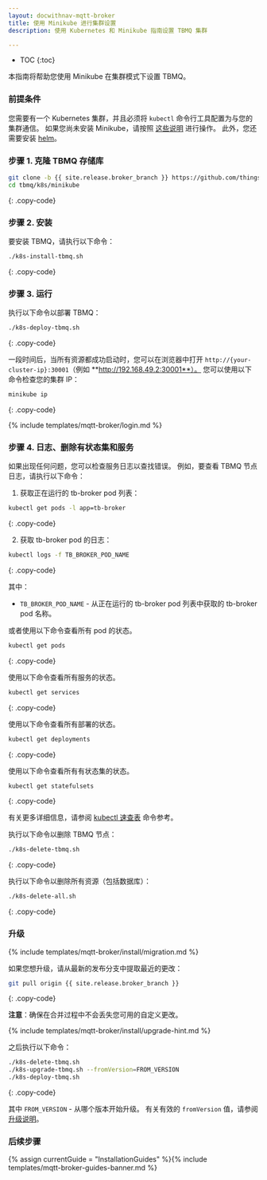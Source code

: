 ```yaml
---
layout: docwithnav-mqtt-broker
title: 使用 Minikube 进行集群设置
description: 使用 Kubernetes 和 Minikube 指南设置 TBMQ 集群

---
```


* TOC
{:toc}

本指南将帮助您使用 Minikube 在集群模式下设置 TBMQ。

### 前提条件

您需要有一个 Kubernetes 集群，并且必须将 `kubectl` 命令行工具配置为与您的集群通信。
如果您尚未安装 Minikube，请按照 [这些说明](https://kubernetes.io/docs/setup/learning-environment/minikube/) 进行操作。
此外，您还需要安装 [helm](https://helm.sh/docs/intro/install/)。

### 步骤 1. 克隆 TBMQ 存储库

```bash
git clone -b {{ site.release.broker_branch }} https://github.com/thingsboard/tbmq.git
cd tbmq/k8s/minikube
```
{: .copy-code}

### 步骤 2. 安装

要安装 TBMQ，请执行以下命令：

```bash
./k8s-install-tbmq.sh
```
{: .copy-code}

### 步骤 3. 运行

执行以下命令以部署 TBMQ：

```bash
./k8s-deploy-tbmq.sh
```
{: .copy-code}

一段时间后，当所有资源都成功启动时，您可以在浏览器中打开 `http://{your-cluster-ip}:30001`（例如 **http://192.168.49.2:30001**）。
您可以使用以下命令检查您的集群 IP：
```bash
minikube ip
```
{: .copy-code}

{% include templates/mqtt-broker/login.md %}

### 步骤 4. 日志、删除有状态集和服务

如果出现任何问题，您可以检查服务日志以查找错误。
例如，要查看 TBMQ 节点日志，请执行以下命令：

1) 获取正在运行的 tb-broker pod 列表：

```bash
kubectl get pods -l app=tb-broker
```
{: .copy-code}

2) 获取 tb-broker pod 的日志：

```bash
kubectl logs -f TB_BROKER_POD_NAME
```
{: .copy-code}

其中：

- `TB_BROKER_POD_NAME` - 从正在运行的 tb-broker pod 列表中获取的 tb-broker pod 名称。

或者使用以下命令查看所有 pod 的状态。
```bash
kubectl get pods
```
{: .copy-code}

使用以下命令查看所有服务的状态。
```bash
kubectl get services
```
{: .copy-code}

使用以下命令查看所有部署的状态。
```bash
kubectl get deployments
```
{: .copy-code}

使用以下命令查看所有有状态集的状态。
```bash
kubectl get statefulsets
```
{: .copy-code}

有关更多详细信息，请参阅 [kubectl 速查表](https://kubernetes.io/docs/reference/kubectl/cheatsheet/) 命令参考。

执行以下命令以删除 TBMQ 节点：

```bash
./k8s-delete-tbmq.sh
```
{: .copy-code}

执行以下命令以删除所有资源（包括数据库）：

```bash
./k8s-delete-all.sh
```
{: .copy-code}

### 升级

{% include templates/mqtt-broker/install/migration.md %}

如果您想升级，请从最新的发布分支中提取最近的更改：

```bash
git pull origin {{ site.release.broker_branch }}
```
{: .copy-code}

**注意**：确保在合并过程中不会丢失您可用的自定义更改。

{% include templates/mqtt-broker/install/upgrade-hint.md %}

之后执行以下命令：

```bash
./k8s-delete-tbmq.sh
./k8s-upgrade-tbmq.sh --fromVersion=FROM_VERSION
./k8s-deploy-tbmq.sh
```
{: .copy-code}

其中 `FROM_VERSION` - 从哪个版本开始升级。
有关有效的 `fromVersion` 值，请参阅 [升级说明](/docs/mqtt-broker/install/upgrade-instructions/)。

### 后续步骤

{% assign currentGuide = "InstallationGuides" %}{% include templates/mqtt-broker-guides-banner.md %}